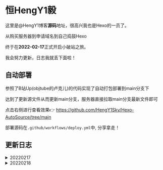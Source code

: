 #  恒HengY1毅

这里是@HengY1博客**源码**地址，很高兴我也是Hexo的一员了。

从购买服务器到申请域名到自己捣鼓Hexo

终于在**2022-02-17**正式开启小破站之旅。

我会努力更新，日志我就丢下面啦！

## 自动部署

参照了B站Up(objtube的卢克儿)的代码实现了自动打包部署到main分支下

达到了更新源文件从而更新main分支，服务器直接拉取main分支最新文件即可

点击右侧进行查看效果👉 https://github.com/HengY1Sky/Hexo-AutoSource/tree/main

部署源码在`.github/workflows/deploy.yml`中, 分享拿走！

##  更新日志

<details>
  <summary>20220217</summary>
  <h3>初始化博客网站，实现自动化部署</h3>
  <p>今天域名终于审批下来了耶～</br>在原来的基础上开始部署公网系统。</p>

- 添加网站分析统计，使用[谷歌分析](https://www.google.com/analytics/)
- 使用`Twikoo`作为[网站的评价系统](https://twikoo.js.org/quick-start.html#%E4%BA%91%E5%87%BD%E6%95%B0%E9%83%A8%E7%BD%B2)
- 添加了Akismet 反垃圾服务
- 添加了即时的[微信消息推送](https://sct.ftqq.com/)
- 谷歌分析延迟改为[百度分析](https://tongji.baidu.com/sc-web)

</details>

<details>
  <summary>20220218</summary>
  <h3>加入搜索系统，更新留言板</h3>
  
  - 加入了本地搜索系统

  - 留言板上BB了两句
</details>